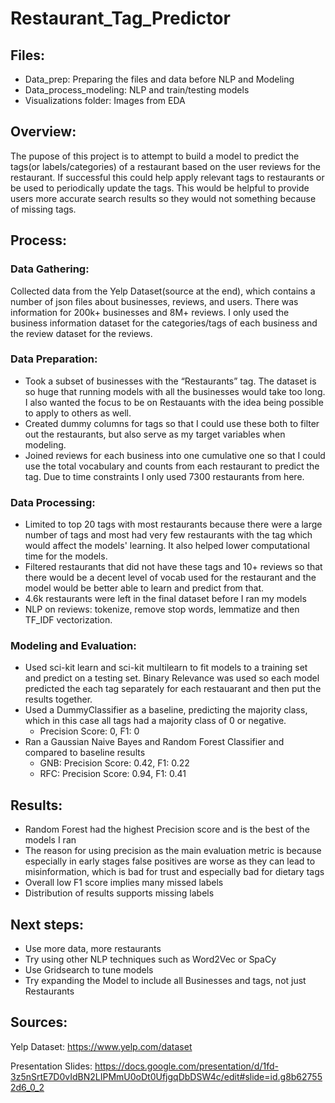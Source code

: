 # Restaurant_Tag_Predictor

## Files:
- Data_prep: Preparing the files and data before NLP and Modeling
- Data_process_modeling: NLP and train/testing models
- Visualizations folder: Images from EDA

## Overview:
The pupose of this project is to attempt to build a model to predict the tags(or labels/categories) of a restaurant based on the user reviews for the restaurant. If successful this could help apply relevant tags to restaurants or be used to periodically update the tags. This would be helpful to provide users more accurate search results so they would not something because of missing tags.

## Process:

### Data Gathering:
Collected data from the Yelp Dataset(source at the end), which contains a number of json files about businesses, reviews, and users. There was information for 200k+ businesses and 8M+ reviews. I only used the business information dataset for the categories/tags of each business and the review dataset for the reviews.

### Data Preparation:
- Took a subset of businesses with the “Restaurants” tag. The dataset is so huge that running models with all the businesses would take too long. I also wanted the focus to be on Restauants with the idea being possible to apply to others as well.
- Created dummy columns for tags so that I could use these both to filter out the restaurants, but also serve as my target variables when modeling.
- Joined reviews for each business into one cumulative one so that I could use the total vocabulary and counts from each restaurant to predict the tag. Due to time constraints I only used 7300 restaurants from here. 


### Data Processing:
- Limited to top 20 tags with most restaurants because there were a large number of tags and most had very few restaurants with the tag which would affect the models' learning. It also helped lower computational time for the models.
- Filtered restaurants that did not have these tags and 10+ reviews so that there would be a decent level of vocab used for the restaurant and the model would be better able to learn and predict from that.
- 4.6k restaurants were left in the final dataset before I ran my models
- NLP on reviews: tokenize, remove stop words, lemmatize and then TF_IDF vectorization.


### Modeling and Evaluation:
- Used sci-kit learn and sci-kit multilearn to fit models to a training set and predict on a testing set. Binary Relevance was used so each model predicted the each tag separately for each restauarant and then put the results together. 
- Used a DummyClassifier as a baseline, predicting the majority class, which in this case all tags had a majority class of 0 or negative.
  - Precision Score: 0, F1: 0
- Ran a Gaussian Naive Bayes and Random Forest Classifier and compared to baseline results
  - GNB: Precision Score: 0.42, F1: 0.22
  - RFC: Precision Score: 0.94, F1: 0.41

## Results:

- Random Forest had the highest Precision score and is the best of the models I ran
- The reason for using precision as the main evaluation metric is because especially in early stages false positives are worse as they can lead to misinformation, which is bad for trust and especially bad for dietary tags
- Overall low F1 score implies many missed labels
- Distribution of results supports missing labels

## Next steps:

- Use more data, more restaurants
- Try using other NLP techniques such as Word2Vec or SpaCy
- Use Gridsearch to tune models
- Try expanding the Model to include all Businesses and tags, not just Restaurants

## Sources:
Yelp Dataset: https://www.yelp.com/dataset

Presentation Slides: https://docs.google.com/presentation/d/1fd-3z5nSrtE7D0vIdBN2LIPMmU0oDt0UfjgqDbDSW4c/edit#slide=id.g8b627552d6_0_2
